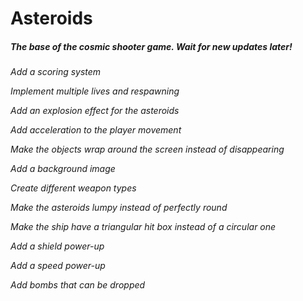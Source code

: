 # Asteroids

##### The base of the cosmic shooter game. Wait for new updates later!

*Add a scoring system*

*Implement multiple lives and respawning*

*Add an explosion effect for the asteroids*

*Add acceleration to the player movement*

*Make the objects wrap around the screen instead of disappearing*

*Add a background image*

*Create different weapon types*

*Make the asteroids lumpy instead of perfectly round*

*Make the ship have a triangular hit box instead of a circular one*

*Add a shield power-up*

*Add a speed power-up*

*Add bombs that can be dropped*
